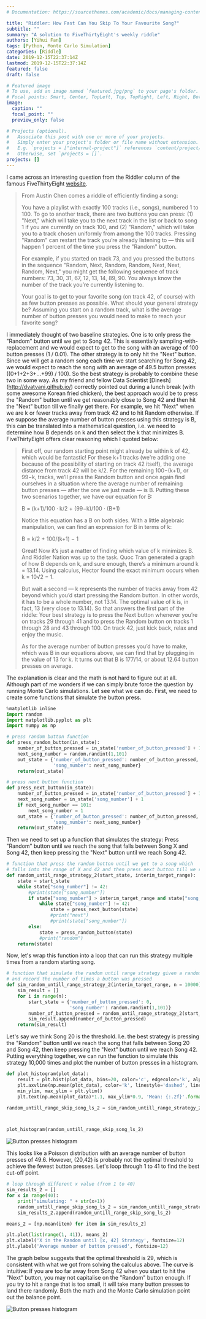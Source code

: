 ```yaml
---
# Documentation: https://sourcethemes.com/academic/docs/managing-content/

title: "Riddler: How Fast Can You Skip To Your Favourite Song?"
subtitle: ""
summary: "A solution to FiveThirtyEight's weekly riddle"
authors: [Yihui Fan]
tags: [Python, Monte Carlo Simulation]
categories: [Riddle]
date: 2019-12-15T22:37:14Z
lastmod: 2019-12-15T22:37:14Z
featured: false
draft: false

# Featured image
# To use, add an image named `featured.jpg/png` to your page's folder.
# Focal points: Smart, Center, TopLeft, Top, TopRight, Left, Right, BottomLeft, Bottom, BottomRight.
image:
  caption: ""
  focal_point: ""
  preview_only: false

# Projects (optional).
#   Associate this post with one or more of your projects.
#   Simply enter your project's folder or file name without extension.
#   E.g. `projects = ["internal-project"]` references `content/project/deep-learning/index.md`.
#   Otherwise, set `projects = []`.
projects: []
---
```


I came across an interesting question from the Riddler column of the famous FiveThirtyEight [website](https://fivethirtyeight.com/tag/the-riddler/).

> From Austin Chen comes a riddle of efficiently finding a song:
> 
> You have a playlist with exactly 100 tracks (i.e., songs), numbered 1 to 100. To go to another track, there are two buttons you can press: (1) "Next," which will take you to the next track in the list or back to song 1 if you are currently on track 100, and (2) "Random," which will take you to a track chosen uniformly from among the 100 tracks. Pressing "Random" can restart the track you’re already listening to — this will happen 1 percent of the time you press the "Random" button.
>
> For example, if you started on track 73, and you pressed the buttons in the sequence "Random, Next, Random, Random, Next, Next, Random, Next," you might get the following sequence of track numbers: 73, 30, 31, 67, 12, 13, 14, 89, 90. You always know the number of the track you’re currently listening to.
>
> Your goal is to get to your favorite song (on track 42, of course) with as few button presses as possible. What should your general strategy be? Assuming you start on a random track, what is the average number of button presses you would need to make to reach your favorite song?

I immediately thought of two baseline strategies. One is to only press the "Random" button until we get to Song 42. This is essentially sampling-with-replacement and we would expect to get to the song with an average of 100 button presses (1 / 0.01). The other strategy is to only hit the "Next" button. Since we will get a random song each time we start searching for Song 42, we would expect to reach the song with an average of 49.5 button presses ((0+1+2+3+...+99) / 100). So the best strategy is probably to combine these two in some way. As my friend and fellow Data Scientist [Dinesh] (http://dvatvani.github.io/) correctly pointed out during a lunch break (with some awesome Korean fried chicken), the best approach would be to press the "Random" button until we get reasonably close to Song 42 and then hit the "Next" button till we finally get there. For example, we hit "Next" when we are k or fewer tracks away from track 42 and to hit Random otherwise. If we suppose the average number of button presses using this strategy is B, this can be translated into a mathematical question, i.e. we need to determine how B depends on k and then select the k that minimizes B. FiveThirtyEight offers clear reasoning which I quoted below:

> First off, our random starting point might already be within k of 42, which would be fantastic! For these k+1 tracks (we’re adding one because of the possibility of starting on track 42 itself), the average distance from track 42 will be k/2. For the remaining 100−(k+1), or 99−k, tracks, we’ll press the Random button and once again find ourselves in a situation where the average number of remaining button presses — after the one we just made — is B. Putting these two scenarios together, we have our equation for B:
> 
> B = (k+1)/100 · k/2 + (99−k)/100 · (B+1)
> 
> Notice this equation has a B on both sides. With a little algebraic manipulation, we can find an expression for B in terms of k:
> 
> B = k/2 + 100/(k+1) − 1
> 
> Great! Now it’s just a matter of finding which value of k minimizes B. And Riddler Nation was up to the task. Quoc Tran generated a graph of how B depends on k, and sure enough, there’s a minimum around k = 13.14. Using calculus, Hector found the exact minimum occurs when k = 10√2 − 1.
> 
> But wait a second — k represents the number of tracks away from 42 beyond which you’d start pressing the Random button. In other words, it has to be a whole number, not 13.14. The optimal value of k is, in fact, 13 (very close to 13.14). So that answers the first part of the riddle: Your best strategy is to press the Next button whenever you’re on tracks 29 through 41 and to press the Random button on tracks 1 through 28 and 43 through 100. On track 42, just kick back, relax and enjoy the music.
> 
> As for the average number of button presses you’d have to make, which was B in our equations above, we can find that by plugging in the value of 13 for k. It turns out that B is 177/14, or about 12.64 button presses on average.

The explanation is clear and the math is not hard to figure out at all. Although part of me wonders if we can simply brute force the question by running Monte Carlo simulations. Let see what we can do. First, we need to create some functions that simulate the button press.

```python
%matplotlib inline
import random
import matplotlib.pyplot as plt
import numpy as np

# press random button function
def press_random_button(in_state):
    number_of_button_pressed = in_state['number_of_button_pressed'] + 1
    next_song_number = random.randint(1,101)
    out_state = {'number_of_button_pressed': number_of_button_pressed,
                 'song_number': next_song_number}
    return(out_state)

# press next button function
def press_next_button(in_state):
    number_of_button_pressed = in_state['number_of_button_pressed'] + 1
    next_song_number = in_state['song_number'] + 1
    if next_song_number == 101:
        next_song_number = 1
    out_state = {'number_of_button_pressed': number_of_button_pressed,
                 'song_number': next_song_number}
    return(out_state)
```

Then we need to set up a function that simulates the strategy: Press "Random" button until we reach the song that falls between Song X and Song 42, then keep pressing the "Next" button until we reach Song 42.

```python
# function that press the random botton until we get to a song which 
# falls into the range of X and 42 and then press next button till we reach Song 42
def random_until_range_strategy_2(start_state, interim_target_range):
    state = start_state
    while state["song_number"] != 42:
        #print(state["song_number"])
        if state["song_number"] > interim_target_range and state["song_number"] < 42:
            while state["song_number"] != 42:
                state = press_next_button(state)
                #print("next")
                #print(state["song_number"])
        else:
            state = press_random_button(state)
            #print("random")
    return(state)
```

Now, let's wrap this function into a loop that can run this strategy multiple times from a random starting song.

```python
# function that simulate the random until range strategy given a random starting song
# and record the number of times a button was pressed
def sim_random_untill_range_strategy_2(interim_target_range, n = 10000):
    sim_result = []
    for i in range(n):
        start_state = {'number_of_button_pressed': 0,
                       'song_number': random.randint(1,101)}
        number_of_button_pressed = random_until_range_strategy_2(start_state, interim_target_range)["number_of_button_pressed"]
        sim_result.append(number_of_button_pressed)
    return(sim_result)
```

Let's say we think Song 20 is the threshold. I.e. the best strategy is pressing the "Random" button until we reach the song that falls between Song 20 and Song 42, then keep pressing the "Next" button until we reach Song 42. Putting everything together, we can run the function to simulate this strategy 10,000 times and plot the number of button presses in a histogram.

```python
def plot_histogram(plot_data):
    result = plt.hist(plot_data, bins=20, color='c', edgecolor='k', alpha=0.65)
    plt.axvline(np.mean(plot_data), color='k', linestyle='dashed', linewidth=1)
    min_ylim, max_ylim = plt.ylim()
    plt.text(np.mean(plot_data)*1.1, max_ylim*0.9, 'Mean: {:.2f}'.format(np.mean(plot_data)))

random_untill_range_skip_song_ls_2 = sim_random_untill_range_strategy_2(20)



plot_histogram(random_untill_range_skip_song_ls_2)
```

![Button presses histogram](./button_presses_histogram.png)

This looks like a Poisson distribution with an average number of button presses of 49.6. However, (20,42) is probably not the optimal threshold to achieve the fewest button presses. Let's loop through 1 to 41 to find the best cut-off point.

```python
# loop through different x value (from 1 to 40)
sim_results_2 = []
for x in range(40):
    print("simulating: " + str(x+1))
    random_untill_range_skip_song_ls_2 = sim_random_untill_range_strategy_2(x + 1)
    sim_results_2.append(random_untill_range_skip_song_ls_2)

means_2 = [np.mean(item) for item in sim_results_2]

plt.plot(list(range(1, 41)), means_2)
plt.xlabel('X in the Random until [x, 42] Strategy', fontsize=12)
plt.ylabel('Average number of button pressed', fontsize=12)
```

The graph below suggests that the optimal threshold is 29, which is consistent with what we got from solving the calculus above. The curve is intuitive: If you are too far away from Song 42 when you start to hit the "Next" button, you may not capitalise on the "Random" button enough. If you try to hit a range that is too small, it will take many button presses to land there randomly. Both the math and the Monte Carlo simulation point out the balance point.

![Button presses histogram](./button_presses_strategy.png)
